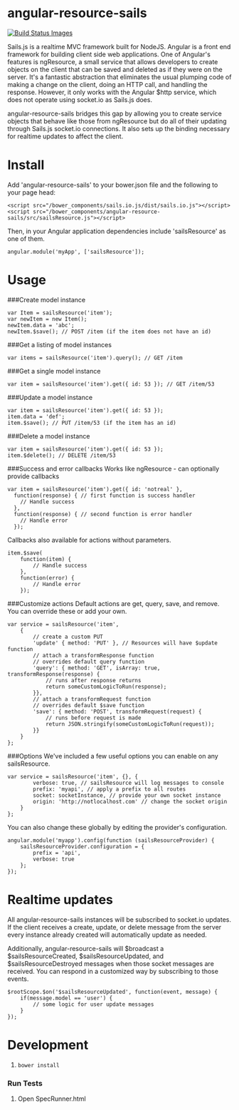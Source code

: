 angular-resource-sails
======================

<a href="https://travis-ci.org/angular-resource-sails/angular-resource-sails">
	<img src="https://travis-ci.org/angular-resource-sails/angular-resource-sails.svg" title="Build Status Images"/>
</a>

Sails.js is a realtime MVC framework built for NodeJS.
Angular is a front end framework for building client side web applications. One of Angular's features is ngResource,
a small service that allows developers to create objects on the client that can be saved and deleted as if they were on the server.
It's a fantastic abstraction that eliminates the usual plumping code of making a change on the client, doing an HTTP call, and handling the response.
However, it only works with the Angular $http service, which does not operate using socket.io as Sails.js does.

angular-resource-sails bridges this gap by allowing you to create service objects that behave like those
from ngResource but do all of their updating through Sails.js socket.io connections. It also sets up the
binding necessary for realtime updates to affect the client.

Install
=====================
Add 'angular-resource-sails' to your bower.json file and the following to your page head:
```
<script src="/bower_components/sails.io.js/dist/sails.io.js"></script>
<script src="/bower_components/angular-resource-sails/src/sailsResource.js"></script>
```

Then, in your Angular application dependencies include 'sailsResource' as one of them.

```
angular.module('myApp', ['sailsResource']);
```


Usage
======================

###Create model instance
```
var Item = sailsResource('item');
var newItem = new Item();
newItem.data = 'abc';
newItem.$save(); // POST /item (if the item does not have an id)
```

###Get a listing of model instances
```
var items = sailsResource('item').query(); // GET /item
```

###Get a single model instance
```
var item = sailsResource('item').get({ id: 53 }); // GET /item/53
```

###Update a model instance
```
var item = sailsResource('item').get({ id: 53 });
item.data = 'def';
item.$save(); // PUT /item/53 (if the item has an id)
```

###Delete a model instance
```
var item = sailsResource('item').get({ id: 53 });
item.$delete(); // DELETE /item/53
```

###Success and error callbacks
Works like ngResource - can optionally provide callbacks
```
var item = sailsResource('item').get({ id: 'notreal' }, 
  function(response) { // first function is success handler
    // Handle success
  },
  function(response) { // second function is error handler
    // Handle error
  });
```

Callbacks also available for actions without parameters.
```
item.$save(
	function(item) {
		// Handle success
	},
	function(error) {
		// Handle error
	});
```

###Customize actions
Default actions are get, query, save, and remove. You can override these or add your own.
```
var service = sailsResource('item',
	{
		// create a custom PUT
		'update' { method: 'PUT' }, // Resources will have $update function
		// attach a transformResponse function
		// overrides default query function
		'query': { method: 'GET', isArray: true, transformResponse(response) {
			// runs after response returns
			return someCustomLogicToRun(response);
		}},
		// attach a transformRequest function
		// overrides default $save function
		'save': { method: 'POST', transformRequest(request) {
			// runs before request is made
			return JSON.stringify(someCustomLogicToRun(request));
		}}
	}
};
```

###Options
We've included a few useful options you can enable on any sailsResource.
```
var service = sailsResource('item', {}, {
		verbose: true, // sailsResource will log messages to console
		prefix: 'myapi', // apply a prefix to all routes
		socket: socketInstance, // provide your own socket instance
		origin: 'http://notlocalhost.com' // change the socket origin
	}
};
```
You can also change these globally by editing the provider's configuration.
```
angular.module('myapp').config(function (sailsResourceProvider) {
	sailsResourceProvider.configuration = {
		prefix = 'api',
		verbose: true
	};
});
```

Realtime updates
===============================

All angular-resource-sails instances will be subscribed to socket.io updates. If the client receives a create, update, or
delete message from the server every instance already created will automatically update as needed.

Additionally, angular-resource-sails will $broadcast a $sailsResourceCreated, $sailsResourceUpdated, and
$sailsResourceDestroyed messages when those socket messages are received. You can respond in a customized way by
subscribing to those events.
```
$rootScope.$on('$sailsResourceUpdated', function(event, message) {
	if(message.model == 'user') {
		// some logic for user update messages
	}
});
```

Development
===============================
1. `bower install`

### Run Tests
1. Open SpecRunner.html
